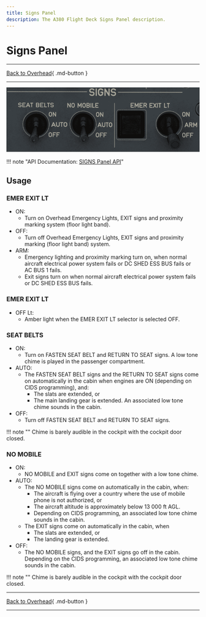```yaml
---
title: Signs Panel
description: The A380 Flight Deck Signs Panel description.
---
```


# Signs Panel

---

[Back to Overhead](../overviews/ovhd.md){ .md-button }

---

![SIGNS Panel](../../../assets/a380x-briefing/flight-deck/ovhd/signs-panel.png "SIGNS Panel")

!!! note "API Documentation: [SIGNS Panel API](../../../../../aircraft/a380x/a380x-api/a380x-flight-deck-api.md#signs-panel)"

## Usage

### EMER EXIT LT

- ON:
    - Turn on Overhead Emergency Lights, EXIT signs and proximity marking system (floor light band).
- OFF:
    - Turn off Overhead Emergency Lights, EXIT signs and proximity marking (floor light band) system.
- ARM:
    - Emergency lighting and proximity marking turn on, when normal aircraft electrical power system fails or DC SHED ESS BUS fails or AC BUS 1 fails.
    - Exit signs turn on when normal aircraft electrical power system fails or DC SHED ESS BUS fails.

### EMER EXIT LT

- OFF Lt:
    - Amber light when the EMER EXIT LT selector is selected OFF.

###  SEAT BELTS

- ON:
    - Turn on FASTEN SEAT BELT and RETURN TO SEAT signs. A low tone chime is played in the passenger compartment.
- AUTO:
    - The FASTEN SEAT BELT signs and the RETURN TO SEAT signs come
      on automatically in the cabin when engines are ON (depending on CIDS
      programming), and: 
        - The slats are extended, or
        - The main landing gear is extended.
      An associated low tone chime sounds in the cabin.
- OFF:
    - Turn off FASTEN SEAT BELT and RETURN TO SEAT signs.

!!! note ""
    Chime is barely audible in the cockpit with the cockpit door closed.

### NO MOBILE

- ON:
    - NO MOBILE and EXIT signs come on together with a low tone chime.
- AUTO:
    - The NO MOBILE signs come on automatically in the cabin, when:
        - The aircraft is flying over a country where the use of mobile phone is not
          authorized, or
        - The aircraft altitude is approximately below 13 000 ft AGL.
        - Depending on CIDS programming, an associated low tone chime
          sounds in the cabin.
    - The EXIT signs come on automatically in the cabin, when
        - The slats are extended, or
        - The landing gear is extended.
- OFF:
    - The NO MOBILE signs, and the EXIT signs go off in the cabin. Depending on the CIDS programming, 
      an associated low tone chime sounds in the cabin.

!!! note ""
    Chime is barely audible in the cockpit with the cockpit door closed.

---

[Back to Overhead](../overviews/ovhd.md){ .md-button }

---